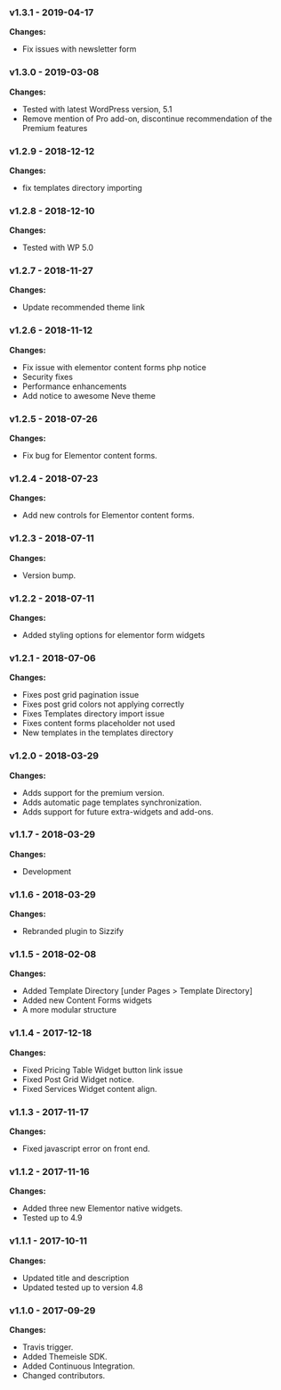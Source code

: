
 ### v1.3.1 - 2019-04-17 
 **Changes:** 
 * Fix issues with newsletter form
 
 ### v1.3.0 - 2019-03-08 
 **Changes:** 
 * Tested with latest WordPress version, 5.1
* Remove mention of Pro add-on, discontinue recommendation of the Premium features
 
 ### v1.2.9 - 2018-12-12 
 **Changes:** 
 * fix templates directory importing
 
 ### v1.2.8 - 2018-12-10 
 **Changes:** 
 * Tested with WP 5.0
 
 ### v1.2.7 - 2018-11-27 
 **Changes:** 
 * Update recommended theme link
 
 ### v1.2.6 - 2018-11-12 
 **Changes:** 
 * Fix issue with elementor content forms php notice
* Security fixes
* Performance enhancements
* Add notice to awesome Neve theme
 
 ### v1.2.5 - 2018-07-26 
 **Changes:** 
 * Fix bug for Elementor content forms.
 
 ### v1.2.4 - 2018-07-23 
 **Changes:** 
 * Add new controls for Elementor content forms.
 
 ### v1.2.3 - 2018-07-11 
 **Changes:** 
 * Version bump.
 
 ### v1.2.2 - 2018-07-11 
 **Changes:** 
 * Added styling options for elementor form widgets
 
 ### v1.2.1 - 2018-07-06 
 **Changes:** 
 * Fixes post grid pagination issue
* Fixes post grid colors not applying correctly
* Fixes Templates directory import issue
* Fixes content forms placeholder not used
* New templates in the templates directory
 
 ### v1.2.0 - 2018-03-29 
 **Changes:** 
 * Adds support for the premium version.
* Adds automatic page templates synchronization.
* Adds support for future extra-widgets and add-ons.
 
 ### v1.1.7 - 2018-03-29 
 **Changes:** 
 * Development
 
 ### v1.1.6 - 2018-03-29 
 **Changes:** 
 * Rebranded plugin to Sizzify
 
 ### v1.1.5 - 2018-02-08 
 **Changes:** 
 * Added Template Directory [under Pages > Template Directory]
* Added new Content Forms widgets
* A more modular structure
 
 ### v1.1.4 - 2017-12-18 
 **Changes:** 
 * Fixed Pricing Table Widget button link issue
* Fixed Post Grid Widget notice.
* Fixed Services Widget content align.
 
 ### v1.1.3 - 2017-11-17 
 **Changes:** 
 * Fixed javascript error on front end.
 
 ### v1.1.2 - 2017-11-16 
 **Changes:** 
 * Added three new Elementor native widgets.
* Tested up to 4.9
 
 ### v1.1.1 - 2017-10-11 
 **Changes:** 
 * Updated title and description
* Updated tested up to version 4.8
 
 ### v1.1.0 - 2017-09-29 
 **Changes:** 
 * Travis trigger.
* Added Themeisle SDK.
* Added Continuous Integration.
* Changed contributors.
 
